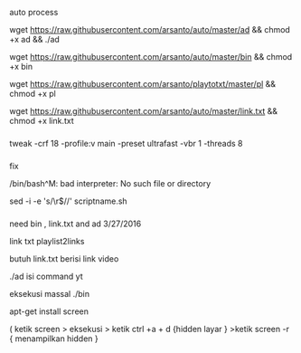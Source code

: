 auto process

wget https://raw.githubusercontent.com/arsanto/auto/master/ad && chmod +x ad && ./ad

wget https://raw.githubusercontent.com/arsanto/auto/master/bin && chmod +x bin

wget https://raw.githubusercontent.com/arsanto/playtotxt/master/pl && chmod +x pl

wget https://raw.githubusercontent.com/arsanto/auto/master/link.txt && chmod +x link.txt

###
tweak
-crf 18 -profile:v main -preset ultrafast -vbr 1 -threads 8

###

fix

/bin/bash^M: bad interpreter: No such file or directory

sed -i -e 's/\r$//' scriptname.sh

###


need bin , link.txt and ad 3/27/2016

link txt playlist2links

butuh link.txt berisi link video 

./ad isi command yt

eksekusi massal ./bin

apt-get install screen

( ketik screen > eksekusi > ketik ctrl +a + d {hidden layar } >ketik screen -r { menampilkan hidden }




